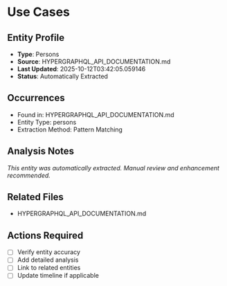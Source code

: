 # Use Cases

## Entity Profile
- **Type**: Persons
- **Source**: HYPERGRAPHQL_API_DOCUMENTATION.md
- **Last Updated**: 2025-10-12T03:42:05.059146
- **Status**: Automatically Extracted

## Occurrences
- Found in: HYPERGRAPHQL_API_DOCUMENTATION.md
- Entity Type: persons
- Extraction Method: Pattern Matching

## Analysis Notes
*This entity was automatically extracted. Manual review and enhancement recommended.*

## Related Files
- HYPERGRAPHQL_API_DOCUMENTATION.md

## Actions Required
- [ ] Verify entity accuracy
- [ ] Add detailed analysis
- [ ] Link to related entities
- [ ] Update timeline if applicable
